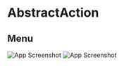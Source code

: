 # AbstractAction
## Menu

![App Screenshot]("/Menu/src/AbstractAction.png")
![App Screenshot]("/Menu/src/yellowAction.png")
